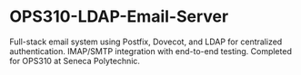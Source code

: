 # OPS310-LDAP-Email-Server
Full-stack email system using Postfix, Dovecot, and LDAP for centralized authentication. IMAP/SMTP integration with end-to-end testing. Completed for OPS310 at Seneca Polytechnic.
